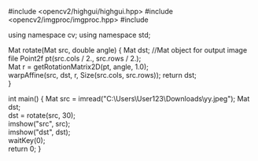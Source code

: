 #include <opencv2/highgui/highgui.hpp>
#include <opencv2/imgproc/imgproc.hpp>
#include <iostream>

using namespace cv;
using namespace std;

Mat rotate(Mat src, double angle)
{
	Mat dst;      //Mat object for output image file
	Point2f pt(src.cols / 2., src.rows / 2.);             
	Mat r = getRotationMatrix2D(pt, angle, 1.0);    
	warpAffine(src, dst, r, Size(src.cols, src.rows));
	return dst;       
}

int main()
{
	Mat src = imread("C:\\Users\\User123\\Downloads\\yy.jpeg"); 
        Mat dst;      
	dst = rotate(src, 30);      
        imshow("src", src);       
	imshow("dst", dst);        
	waitKey(0);                   
	return 0;
}
